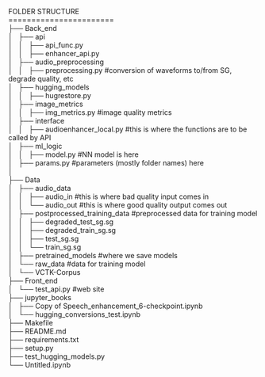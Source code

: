 FOLDER STRUCTURE                                                                                  <br />
=======================                                                                           <br />
├── Back_end                                                                                      <br />
│   ├── api                                                                                       <br />
│   │   ├── api_func.py                                                                           <br />
│   │   ├── enhancer_api.py                                                                       <br />
│   ├── audio_preprocessing                                                                       <br />
│   │   ├── preprocessing.py         #conversion of waveforms to/from SG, degrade quality, etc    <br />
│   ├── hugging_models                                                                            <br />
│   │   ├── hugrestore.py                                                                         <br />
│   ├── image_metrics                                                                             <br />
│   │   ├── img_metrics.py           #image quality metrics                                       <br />
│   ├── interface                                                                                 <br />
│   │   ├── audioenhancer_local.py   #this is where the functions are to be called by API         <br />
│   ├── ml_logic                                                                                  <br />
│   │   ├── model.py                 #NN model is here                                            <br />
│   ├── params.py                    #parameters (mostly folder names) here                       <br />
│                                                                                                 <br />
├── Data                                                                                          <br />
│   ├── audio_data                                                                                <br />
│   │   ├── audio_in                  #this is where bad quality input comes in                   <br />
│   │   └── audio_out                 #this is where good quality output comes out                <br />
│   ├── postprocessed_training_data   #preprocessed data for training model                       <br />
│   │   ├── degraded_test_sg.sg                                                                   <br />
│   │   ├── degraded_train_sg.sg                                                                  <br />
│   │   ├── test_sg.sg                                                                            <br />
│   │   └── train_sg.sg                                                                           <br />
│   ├── pretrained_models             #where we save models                                       <br />
│   └── raw_data                      #data for training model                                    <br />
│       └── VCTK-Corpus                                                                           <br />
├── Front_end                                                                                     <br />
│   └── test_api.py                   #web site                                                   <br />
├── jupyter_books                                                                                 <br />
│   ├── Copy of Speech_enhancement_6-checkpoint.ipynb                                             <br />
│   └── hugging_conversions_test.ipynb                                                            <br />
├── Makefile                                                                                      <br />
├── README.md                                                                                     <br />
├── requirements.txt                                                                              <br />
├── setup.py                                                                                      <br />
├── test_hugging_models.py                                                                        <br />
└── Untitled.ipynb                                                                                <br />
